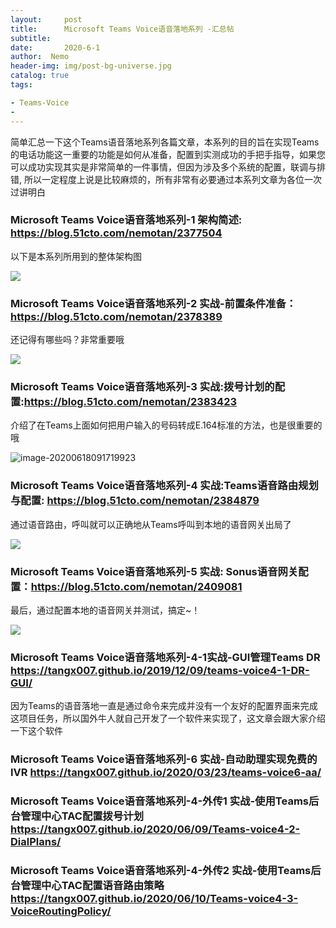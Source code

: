 ```yaml
---
layout:     post
title:      Microsoft Teams Voice语音落地系列 -汇总帖
subtitle:  
date:       2020-6-1
author:  Nemo
header-img: img/post-bg-universe.jpg
catalog: true
tags:

- Teams-Voice
- 
---
```


简单汇总一下这个Teams语音落地系列各篇文章，本系列的目的旨在实现Teams的电话功能这一重要的功能是如何从准备，配置到实测成功的手把手指导，如果您可以成功实现其实是非常简单的一件事情，但因为涉及多个系统的配置，联调与排错, 所以一定程度上说是比较麻烦的，所有非常有必要通过本系列文章为各位一次过讲明白

### Microsoft Teams Voice语音落地系列-1 架构简述: https://blog.51cto.com/nemotan/2377504

以下是本系列所用到的整体架构图

![](https://cdn.jsdelivr.net/gh/tangx007/tangx007.github.io/img/sum1111b38109da339c85a2e672ac7df855d6a3.png)

 

### Microsoft Teams Voice语音落地系列-2 实战-前置条件准备：https://blog.51cto.com/nemotan/2378389

还记得有哪些吗？非常重要哦

![](https://cdn.jsdelivr.net/gh/tangx007/tangx007.github.io/img/sum222d2acecc7fba56d87f4176645c17d3819.png)

### Microsoft Teams Voice语音落地系列-3 实战:拨号计划的配置:https://blog.51cto.com/nemotan/2383423

介绍了在Teams上面如何把用户输入的号码转成E.164标准的方法，也是很重要的哦

![image-20200618091719923](https://cdn.jsdelivr.net/gh/tangx007/tangx007.github.io/img/image-20200618091719923.png)

### Microsoft Teams Voice语音落地系列-4 实战:Teams语音路由规划与配置: https://blog.51cto.com/nemotan/2384879

通过语音路由，呼叫就可以正确地从Teams呼叫到本地的语音网关出局了

![](https://cdn.jsdelivr.net/gh/tangx007/tangx007.github.io/img/sum333e002678c7009f06d048e6b6f4dbc0108.png)

### Microsoft Teams Voice语音落地系列-5 实战: Sonus语音网关配置：https://blog.51cto.com/nemotan/2409081

最后，通过配置本地的语音网关并测试，搞定~！

![](https://cdn.jsdelivr.net/gh/tangx007/tangx007.github.io/img/sum44441b88ebc196fddd5a5760d118cdb6e958.png)

### Microsoft Teams Voice语音落地系列-4-1实战-GUI管理Teams DR  https://tangx007.github.io/2019/12/09/teams-voice4-1-DR-GUI/

因为Teams的语音落地一直是通过命令来完成并没有一个友好的配置界面来完成这项目任务，所以国外牛人就自己开发了一个软件来实现了，这文章会跟大家介绍一下这个软件

### Microsoft Teams Voice语音落地系列-6 实战-自动助理实现免费的 IVR https://tangx007.github.io/2020/03/23/teams-voice6-aa/



### Microsoft Teams Voice语音落地系列-4-外传1 实战-使用Teams后台管理中心TAC配置拨号计划 https://tangx007.github.io/2020/06/09/Teams-voice4-2-DialPlans/



### Microsoft Teams Voice语音落地系列-4-外传2 实战-使用Teams后台管理中心TAC配置语音路由策略 https://tangx007.github.io/2020/06/10/Teams-voice4-3-VoiceRoutingPolicy/

